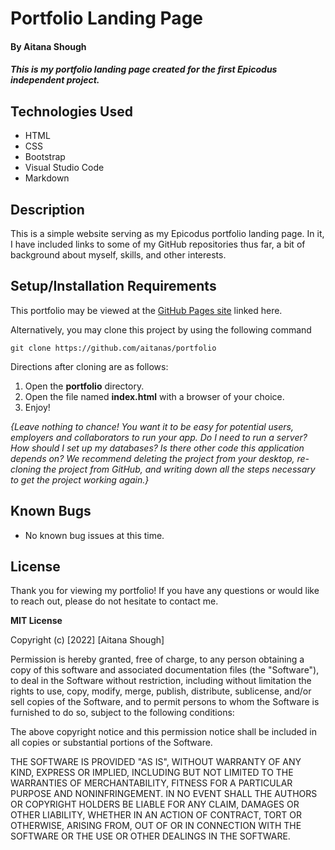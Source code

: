 # Portfolio Landing Page

#### By Aitana Shough

#### _This is my portfolio landing page created for the first Epicodus independent project._

## Technologies Used

* HTML
* CSS
* Bootstrap
* Visual Studio Code
* Markdown

## Description

This is a simple website serving as my Epicodus portfolio landing page. In it, I have included links to some of my GitHub repositories thus far, a bit of background about myself, skills, and other interests.

## Setup/Installation Requirements

This portfolio may be viewed at the [GitHub Pages site](https://aitanas.github.io/portfolio/index.html) linked here. 

Alternatively, you may clone this project by using the following command
```
git clone https://github.com/aitanas/portfolio
```
Directions after cloning are as follows:
1. Open the **portfolio** directory.
2. Open the file named **index.html** with a browser of your choice.
3. Enjoy!

_{Leave nothing to chance! You want it to be easy for potential users, employers and collaborators to run your app. Do I need to run a server? How should I set up my databases? Is there other code this application depends on? We recommend deleting the project from your desktop, re-cloning the project from GitHub, and writing down all the steps necessary to get the project working again.}_

## Known Bugs

* No known bug issues at this time.

## License

Thank you for viewing my portfolio! If you have any questions or would like to reach out, please do not hesitate to contact me.

**MIT License**

Copyright (c) [2022] [Aitana Shough]

Permission is hereby granted, free of charge, to any person obtaining a copy
of this software and associated documentation files (the "Software"), to deal
in the Software without restriction, including without limitation the rights
to use, copy, modify, merge, publish, distribute, sublicense, and/or sell
copies of the Software, and to permit persons to whom the Software is
furnished to do so, subject to the following conditions:

The above copyright notice and this permission notice shall be included in all
copies or substantial portions of the Software.

THE SOFTWARE IS PROVIDED "AS IS", WITHOUT WARRANTY OF ANY KIND, EXPRESS OR
IMPLIED, INCLUDING BUT NOT LIMITED TO THE WARRANTIES OF MERCHANTABILITY,
FITNESS FOR A PARTICULAR PURPOSE AND NONINFRINGEMENT. IN NO EVENT SHALL THE
AUTHORS OR COPYRIGHT HOLDERS BE LIABLE FOR ANY CLAIM, DAMAGES OR OTHER
LIABILITY, WHETHER IN AN ACTION OF CONTRACT, TORT OR OTHERWISE, ARISING FROM,
OUT OF OR IN CONNECTION WITH THE SOFTWARE OR THE USE OR OTHER DEALINGS IN THE
SOFTWARE.


